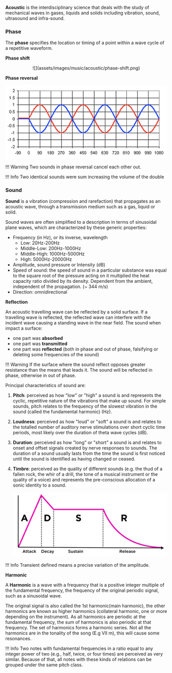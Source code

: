 **Acoustic** is the interdisciplinary science that deals with the study of mechanical waves in gases, liquids and solids
including vibration, sound, ultrasound and infra-sound.

### Phase

The **phase** specifies the location or timing of a point within a wave cycle of a repetitive waveform.

**Phase shift**

<center>
![](assets/images/music/acoustic/phase-shift.png)
</center>

**Phase reversal**

![](assets/images/music/acoustic/phase-reversal.png)

!!! Warning 
    Two sounds in phase reversal cancel each other out.

!!! Info 
    Two identical sounds were sum increasing the volume of the double

### Sound

**Sound** is a vibration (compression and rarefaction) that propagates as an acoustic wave, through a transmission
medium such as a gas, liquid or solid.

Sound waves are often simplified to a description in terms of sinusoidal plane waves, which are characterized by these
generic properties:

- Frequency (in Hz), or its inverse, wavelength
    - Low: 20Hz-200Hz
    - Middle-Low: 200Hz-1000Hz
    - Middle-High: 1000Hz-5000Hz
    - High: 5000Hz-20000Hz
- Amplitude, sound pressure or Intensity (dB)
- Speed of sound: the speed of sound in a particular substance was equal to the square root of the pressure acting on it
  multiplied the heat capacity ratio divided by its density. Dependent from the ambient, independent of the propagation.
  (~ 344 m/s)
- Direction: omnidirectional

**Reflection**

An acoustic travelling wave can be reflected by a solid surface. If a travelling wave is reflected, the reflected wave
can interfere with the incident wave causing a standing wave in the near field. The sound when impact a surface:

- one part was **absorbed**
- one part was **transmitted**
- one part was **reflected** (both in phase and out of phase, falsifying or deleting some frequencies of the sound)

!!! Warning 
    If the surface where the sound reflect opposes greater resistance than the means that leads it. The sound
    will be reflected in phase, otherwise in out of phase.

Principal characteristics of sound are:

1. **Pitch**: perceived as how "low" or "high" a sound is and represents the cyclic, repetitive nature of the vibrations
   that make up sound. For simple sounds, pitch relates to the frequency of the slowest vibration in the sound (called
   the fundamental harmonic) (Hz).

2. **Loudness**: perceived as how "loud" or "soft" a sound is and relates to the totalled number of auditory nerve
   stimulations over short cyclic time periods, most likely over the duration of theta wave cycles (dB).

3. **Duration**: perceived as how "long" or "short" a sound is and relates to onset and offset signals created by nerve
   responses to sounds. The duration of a sound usually lasts from the time the sound is first noticed until the sound
   is identified as having changed or ceased.

4. **Timbre**: perceived as the quality of different sounds (e.g. the thud of a fallen rock, the whir of a drill, the
   tone of a musical instrument or the quality of a voice) and represents the pre-conscious allocation of a sonic
   identity to a sound.

   ![](assets/images/music/acoustic/adsr.png)

!!! Info 
    Transient defined means a precise variation of the amplitude.

**Harmonic**

A **Harmonic** is a wave with a frequency that is a positive integer multiple of the fundamental frequency, the
frequency of the original periodic signal, such as a sinusoidal wave.

The original signal is also called the 1st harmonic(main harmonic), the other harmonics are known as higher harmonics
(collateral harmonic, one or more depending on the instrument). As all harmonics are periodic at the fundamental
frequency, the sum of harmonics is also periodic at that frequency. The set of harmonics forms a harmonic series. Not
all the harmonics are in the tonality of the song (E.g VII m), this will cause some resonances.

!!! Info 
    Two notes with fundamental frequencies in a ratio equal to any integer power of two (e.g., half, twice, or four
    times) are perceived as very similar. Because of that, all notes with these kinds of relations can be grouped under the
    same pitch class.
